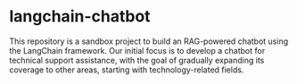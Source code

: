 # langchain-chatbot
This repository is a sandbox project to build an RAG-powered chatbot using the LangChain framework. Our initial focus is to develop a chatbot for technical support assistance, with the goal of gradually expanding its coverage to other areas, starting with technology-related fields.

